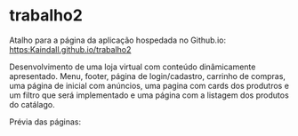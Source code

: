 # trabalho2

Atalho para a página da aplicação hospedada no Github.io: [https:Kaindall.github.io/trabalho2](https://kaindall.github.io/trabalho2/)

Desenvolvimento de uma loja virtual com conteúdo dinâmicamente apresentado. 
Menu, footer, página de login/cadastro, carrinho de compras, uma página de inicial com anúncios, 
uma pagina com cards dos produtros e um filtro que será implementado e uma página com a listagem dos produtos do catálago.

Prévia das páginas:



